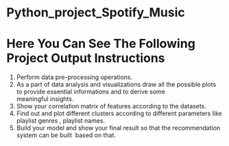 # Python_project_Spotify_Music

# Here You Can See The Following Project Output Instructions
1. Perform data pre-processing operations.
2. As a part of data analysis and visualizations draw all the possible plots to provide essential informations and to derive some meaningful insights.
3. Show your correlation matrix of features according to the datasets.
4. Find out and plot different clusters according to different parameters like playlist genres , playlist names.
5. Build your model and show your final result so that the recommendation system can be built  based on that.
